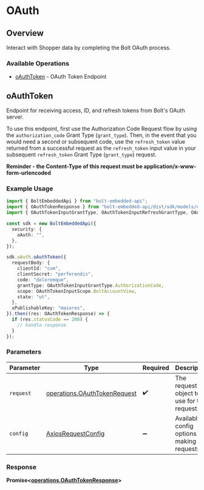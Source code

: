 # OAuth

## Overview

Interact with Shopper data by completing the Bolt OAuth process.


### Available Operations

* [oAuthToken](#oauthtoken) - OAuth Token Endpoint

## oAuthToken

Endpoint for receiving access, ID, and refresh tokens from Bolt's OAuth server. 

To use this endpoint, first use the Authorization Code Request flow by using the `authorization_code` Grant Type (`grant_type`). Then, in the event that you would need a second or subsequent code, use the `refresh_token` value returned from a successful request as the `refresh_token` input value in your subsequent `refresh_token` Grant Type (`grant_type`) request.

 **Reminder - the Content-Type of this request must be application/x-www-form-urlencoded**


### Example Usage

```typescript
import { BoltEmbeddedApi } from "bolt-embedded-api";
import { OAuthTokenResponse } from "bolt-embedded-api/dist/sdk/models/operations";
import { OAuthTokenInputGrantType, OAuthTokenInputRefreshGrantType, OAuthTokenInputScope } from "bolt-embedded-api/dist/sdk/models/shared";

const sdk = new BoltEmbeddedApi({
  security: {
    oAuth: "",
  },
});

sdk.oAuth.oAuthToken({
  requestBody: {
    clientId: "cum",
    clientSecret: "perferendis",
    code: "doloremque",
    grantType: OAuthTokenInputGrantType.AuthorizationCode,
    scope: OAuthTokenInputScope.BoltAccountView,
    state: "ut",
  },
  xPublishableKey: "maiores",
}).then((res: OAuthTokenResponse) => {
  if (res.statusCode == 200) {
    // handle response
  }
});
```

### Parameters

| Parameter                                                                    | Type                                                                         | Required                                                                     | Description                                                                  |
| ---------------------------------------------------------------------------- | ---------------------------------------------------------------------------- | ---------------------------------------------------------------------------- | ---------------------------------------------------------------------------- |
| `request`                                                                    | [operations.OAuthTokenRequest](../../models/operations/oauthtokenrequest.md) | :heavy_check_mark:                                                           | The request object to use for the request.                                   |
| `config`                                                                     | [AxiosRequestConfig](https://axios-http.com/docs/req_config)                 | :heavy_minus_sign:                                                           | Available config options for making requests.                                |


### Response

**Promise<[operations.OAuthTokenResponse](../../models/operations/oauthtokenresponse.md)>**

